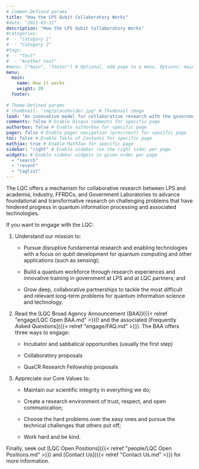 ```yaml
---
# Common-Defined params
title: "How the LPS Qubit Collaboratory Works"
#date: "2021-03-12"
description: "How the LPS Qubit Collaboratory Works"
#categories:
#  - "Category 1"
#  - "Category 2"
#tags:
#  - "Test"
#  - "Another test"
#menu: ["main", "footer"] # Optional, add page to a menu. Options: main, side, footer
menu:
  main:
    name: How it works
    weight: 20
  footer:
  
# Theme-Defined params
# thumbnail: "img/placeholder.jpg" # Thumbnail image
lead: "An innovative model for collaborative research with the government." # Lead text
comments: false # Enable Disqus comments for specific page
authorbox: false # Enable authorbox for specific page
pager: false # Enable pager navigation (prev/next) for specific page
toc: false # Enable Table of Contents for specific page
mathjax: true # Enable MathJax for specific page
sidebar: "right" # Enable sidebar (on the right side) per page
widgets: # Enable sidebar widgets in given order per page
  - "search"
  - "recent"
  - "taglist"
---
```


The LQC offers a mechanism for collaborative research between LPS and academia, industry, FFRDCs, and Government Laboratories to advance foundational and transformative research on challenging problems that have hindered progress in quantum information processing and associated technologies. 

If you want to engage with the LQC:

1) Understand our mission to: 

	- Pursue disruptive fundamental research and enabling technologies with a focus on qubit development for quantum computing and other applications (such as sensing); 

	- Build a quantum workforce through research experiences and innovative training in government at LPS and at LQC partners; and 

	- Grow deep, collaborative partnerships to tackle the most difficult and relevant long-term problems for quantum information science and technology. 

2) Read the [LQC Broad Agency Announcement (BAA)]({{< relref "engage/LQC Open BAA.md" >}})! and the associated [Frequently Asked Questions]({{< relref "engage/FAQ.md" >}}). The BAA offers three ways to engage:

	- Incubator and sabbatical opportunities (usually the first step)

	- Collaboratory proposals

	- QuaCR Research Fellowship proposals


3) Appreciate our Core Values to:

	- Maintain our scientific integrity in everything we do;

	- Create a  research environment of trust, respect, and open communication;

	- Choose the hard problems over the easy ones and pursue the technical challenges that others put off;

	- Work hard and be kind.

Finally, seek out [LQC Open Positions]({{< relref "people/LQC Open Positions.md" >}}) and [Contact Us]({{< relref "Contact Us.md" >}}) for more information.